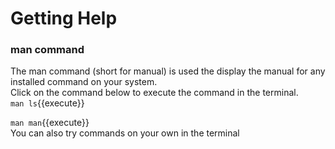 # Getting Help
### **man** command
The man command (short for manual) is used the display the manual for any installed command on your system.  
Click on the command below to execute the command in the terminal.  
`man ls`{{execute}}
  
`man man`{{execute}}  
You can also try commands on your own in the terminal  